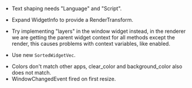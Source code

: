 * Text shaping needs "Language" and "Script".
* Expand WidgetInfo to provide a RenderTransform.

* Try implementing "layers" in the window widget instead, in the renderer we are getting the parent widget context for all methods
except the render, this causes problems with context variables, like enabled.
 - Use new `SortedWidgetVec`.

* Colors don't match other apps, clear_color and background_color also does not match.
* WindowChangedEvent fired on first resize.